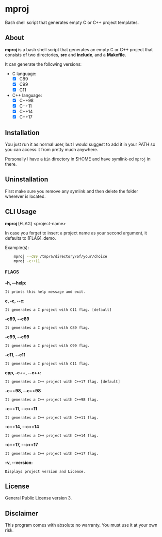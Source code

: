 # mproj

Bash shell script that generates empty C or C++ project templates.

## About

**mproj** is a bash shell script that generates an empty C or C++ project
that consists of two directories, **src** and **include**, and a
**Makefile**.

It can generate the following versions:

* C language:
    - [x] C89
    - [x] C99
    - [x] C11
    
* C++ language:
   - [x] C++98
   - [x] C++11
   - [x] C++14
   - [x] C++17

## Installation

You just run it as normal user, but I would suggest to add it in your PATH so 
you can access it from pretty much anywhere.

Personally I have a `bin` directory in $HOME and have symlink-ed `mproj`
in there.

## Uninstallation

First make sure you remove any symlink and then delete the folder
wherever is located.

## CLI Usage

**mproj** \[FLAG\] \<project-name\>

In case you forget to insert a project name as your second argument,
it defaults to \[FLAG\]\_demo.

Example(s):

```bash
    mproj --c89 /tmp/a/directory/of/your/choice
    mproj -c++11 
```

#### FLAGS

**-h, --help:**

    It prints this help message and exit.

**c, -c, --c:**

    It generates a C project with C11 flag. [default]

**-c89, --c89**

    It generates a C project with C89 flag.

**-c99, --c99**

    It generates a C project with C99 flag.

**-c11, --c11**

    It generates a C project with C11 flag.

**cpp, -c++, --c++:**

    It generates a C++ project with C++17 flag. [default]

**-c++98, --c++98**

    It generates a C++ project with C++98 flag.

**-c++11, --c++11**

    It generates a C++ project with C++11 flag.

**-c++14, --c++14**

    It generates a C++ project with C++14 flag.

**-c++17, --c++17**

    It generates a C++ project with C++17 flag.

**-v, --version:**

    Displays project version and License.

## License

General Public License version 3.

## Disclaimer

This program comes with absolute no warranty.
You must use it at your own risk.
